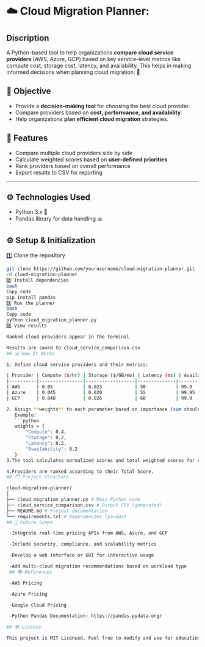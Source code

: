 # ☁️ Cloud Migration Planner: 
## Discription

A Python-based tool to help organizations **compare cloud service providers** (AWS, Azure, GCP) based on key service-level metrics like compute cost, storage cost, latency, and availability. This helps in making informed decisions when planning cloud migration. 🚀
## 🎯 Objective

- Provide a **decision-making tool** for choosing the best cloud provider.
- Compare providers based on **cost, performance, and availability**.
- Help organizations **plan efficient cloud migration** strategies.

## 📝 Features

- Compare multiple cloud providers side by side
- Calculate weighted scores based on **user-defined priorities**
- Rank providers based on overall performance
- Export results to CSV for reporting

---

## ⚙️ Technologies Used

- Python 3.x 🐍
- Pandas library for data handling 📊

## ⚙️ Setup & Initialization

1️⃣ Clone the repository
```bash
git clone https://github.com/yourusername/cloud-migration-planner.git
cd cloud-migration-planner
2️⃣ Install dependencies
bash
Copy code
pip install pandas
3️⃣ Run the planner
bash
Copy code
python cloud_migration_planner.py
4️⃣ View results

Ranked cloud providers appear in the terminal

Results are saved to cloud_service_comparison.csv
## 📊 How It Works

1. Define cloud service providers and their metrics:

| Provider | Compute ($/hr) | Storage ($/GB/mo) | Latency (ms) | Availability (%) |
|----------|----------------|------------------|--------------|----------------|
| AWS      | 0.05           | 0.023            | 50           | 99.9           |
| Azure    | 0.045          | 0.020            | 55           | 99.95          |
| GCP      | 0.048          | 0.026            | 60           | 99.9           |

2. Assign **weights** to each parameter based on importance (sum should be 1.0).  
   Example:
   ```python
   weights = {
       "Compute": 0.4,
       "Storage": 0.2,
       "Latency": 0.2,
       "Availability": 0.2
   }
3.The tool calculates normalized scores and total weighted scores for each provider.

4.Providers are ranked according to their Total Score.
## 🗂️ Project Structure

cloud-migration-planner/
│
├── cloud_migration_planner.py # Main Python code
├── cloud_service_comparison.csv # Output CSV (generated)
├── README.md # Project documentation
└── requirements.txt # Dependencies (pandas)
## 🔮 Future Scope

 -Integrate real-time pricing APIs from AWS, Azure, and GCP

 -Include security, compliance, and scalability metrics

 -Develop a web interface or GUI for interactive usage

 -Add multi-cloud migration recommendations based on workload type
 ## 📚 References

 -AWS Pricing

 -Azure Pricing

 -Google Cloud Pricing

 -Python Pandas Documentation: https://pandas.pydata.org/

## 🛠️ License

This project is MIT Licensed. Feel free to modify and use for educational purposes. 😎

